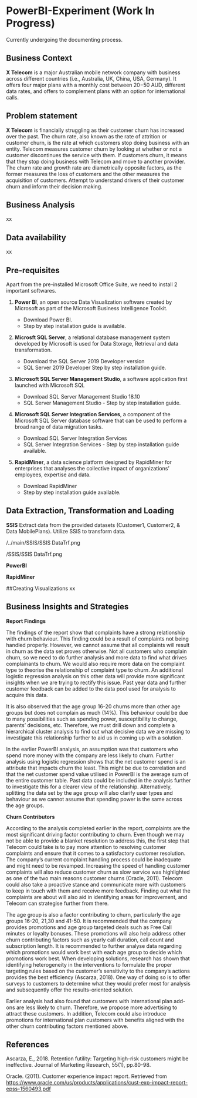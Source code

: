 # PowerBI-Experiment (Work In Progress)
Currently undergoing the documenting process.

## Business Context
**X Telecom** is a major Australian mobile network company with business across different countries (i.e., Australia, UK, 
China, USA, Germany). It offers four major plans with a monthly cost between $20-$50 AUD, different 
data rates, and offers to complement plans with an option for international calls.


## Problem statement
**X Telecom** is financially struggling as their customer churn has increased over the past. The churn rate, 
also known as the rate of attrition or customer churn, is the rate at which customers stop doing business 
with an entity. Telecom measures customer churn by looking at whether or not a customer discontinues 
the service with them. If customers churn, it means that they stop doing business with Telecom and 
move to another provider. The churn rate and growth rate are diametrically opposite factors, as the 
former measures the loss of customers and the other measures the acquisition of customers.
Attempt to understand drivers of their customer churn and inform their decision making. 

## Business Analysis
xx

## Data availability
xx

## Pre-requisites
Apart from the pre-installed Microsoft Office Suite, we need to install 2 important softwares.

1. **Power BI**, an open source Data Visualization software created by Microsoft as part of the Microsoft Business Intelligence Toolkit.
    - Download Power BI.
    - Step by step installation guide is available.


2. **Microsft SQL Server**, a relational database management system developed by Microsoft is used for Data Storage, Retrieval and data transformation.
    - Download the SQL Server 2019 Developer version
    - SQL Server 2019 Developer Step by step installation guide.


3. **Microsoft SQL Server Management Studio**, a software application first launched with Microsoft SQL
    - Download SQL Server Management Studio 18.10
    - SQL Server Management Studio - Step by step installation guide.

4. **Microsoft SQL Server Integration Services**, a component of the Microsoft SQL Server database software that can be used to perform a broad range of data migration tasks.
    - Download SQL Server Integration Services
    - SQL Server Integration Services - Step by step installation guide available.

5. **RapidMiner**, a data science platform designed by RapidMiner for enterprises that analyses the collective impact of organizations’ employees, expertise and data.
    - Download RapidMiner
    - Step by step installation guide available.

## Data Extraction, Transformation and Loading
**SSIS**
Extract data from the provided datasets (Customer1, Customer2, & Data MobilePlans).
Utilize SSIS to transform data. 

/../main/SSIS/SSIS DataTrf.png

/SSIS/SSIS DataTrf.png


**PowerBI**


**RapidMiner**



##Creating Visualizations
xx

## Business Insights and Strategies

**Report Findings**

The findings of the report show that complaints have a strong relationship with churn behaviour. This finding could be a result of complaints not being handled properly. However, we cannot assume that all complaints will result in churn as the data set proves otherwise. Not all customers who complain churn, so we need to do further analysis and more data to find what drives complainants to churn. We would also require more data on the complaint type to theorise the relationship of complaint type to churn. An additional logistic regression analysis on this other data will provide more significant insights when we are trying to rectify this issue. Past year data and further customer feedback can be added to the data pool used for analysis to acquire this data. 

It is also observed that the age group 16-20 churns more than other age groups but does not complain as much (14%). This behaviour could be due to many possibilities such as spending power, susceptibility to change, parents’ decisions, etc. Therefore, we must drill down and complete a hierarchical cluster analysis to find out what decisive data we are missing to investigate this relationship further to aid us in coming up with a solution.

In the earlier PowerBI analysis, an assumption was that customers who spend more money with the company are less likely to churn. Further analysis using logistic regression shows that the net customer spend is an attribute that impacts churn the least. This might be due to correlation and that the net customer spend value utilised in PowerBI is the average sum of the entire customer table. Past data could be included in the analysis further to investigate this for a clearer view of the relationship. Alternatively, splitting the data set by the age group will also clarify user types and behaviour as we cannot assume that spending power is the same across the age groups.

**Churn Contributors**

According to the analysis completed earlier in the report, complaints are the most significant driving factor contributing to churn. Even though we may not be able to provide a blanket resolution to address this, the first step that Telecom could take is to pay more attention to resolving customer complaints and ensure that it comes to a satisfactory customer resolution. The company’s current complaint handling process could be inadequate and might need to be revamped. Increasing the speed of handling customer complaints will also reduce customer churn as slow service was highlighted as one of the two main reasons customer churns (Oracle, 2011). Telecom could also take a proactive stance and communicate more with customers to keep in touch with them and receive more feedback. Finding out what the complaints are about will also aid in identifying areas for improvement, and Telecom can strategise further from there. 


The age group is also a factor contributing to churn, particularly the age groups 16-20, 21,30 and 41-50. It is recommended that the company provides promotions and age group targeted deals such as Free Call minutes or loyalty bonuses. These promotions will also help address other churn contributing factors such as yearly call duration, call count and subscription length. It is recommended to further analyse data regarding which promotions would work best with each age group to decide which promotions work best. When developing solutions, research has shown that identifying heterogeneity in the interventions to formulate the proper targeting rules based on the customer’s sensitivity to the company’s actions provides the best efficiency (Ascarza, 2018). One way of doing so is to offer surveys to customers to determine what they would prefer most for analysis and subsequently offer the results-oriented solution.

Earlier analysis had also found that customers with international plan add-ons are less likely to churn. Therefore, we propose more advertising to attract these customers. In addition, Telecom could also introduce promotions for international plan customers with benefits aligned with the other churn contributing factors mentioned above.


## References
Ascarza, E., 2018. Retention futility: Targeting high-risk customers might be ineffective. Journal of Marketing Research, 55(1), pp.80-98.

Oracle. (2011). Customer experience impact report. Retrieved from https://www.oracle.com/us/products/applications/cust-exp-impact-report-epss-1560493.pdf
